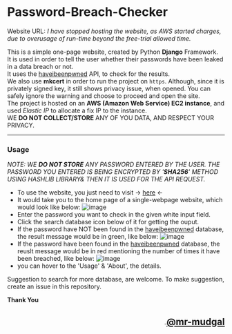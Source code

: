 # Password-Breach-Checker
Website URL: _I have stopped hosting the website, as AWS started charges, due to overusage of run-time beyond the free-trial allowed time._

This is a simple one-page website, created by Python **Django** Framework.  
It is used in order to tell the user whether their passwords have been leaked in a data breach or not.  
It uses the [haveibeenpwned](https://haveibeenpwned.com) API, to check for the results.  
We also use **mkcert** in order to run the project on ```https```. Although, since it is privately signed key, it still shows privacy issue, when opened. You can safely ignore the warning and choose to proceed and open the site.  
The project is hosted on an **AWS (Amazon Web Service) EC2 instance**, and used _Elastic IP_ to allocate a fix IP to the instance.  
WE **DO NOT COLLECT/STORE** ANY OF YOU DATA, AND RESPECT YOUR PRIVACY.
***
### Usage
_NOTE: WE **DO NOT STORE** ANY PASSWORD ENTERED BY THE USER. THE PASSWORD YOU ENTERED IS BEING ENCRYPTED BY '**SHA256**' METHOD USING HASHLIB LIBRARY& THEN IT IS USED FOR THE API REQUEST._
- To use the website, you just need to visit -> [here](https://bit.ly/pbc_RM) <-
- It would take you to the home page of a single-webpage website, which would look like below:
![image](https://github.com/mr-mudgal/Password-Breach-Checker/assets/100049039/693d7996-f0c9-4a51-a30e-6d575cf13939)
- Enter the password you want to check in the given white input field.
- Click the search database icon below of it for getting the ouput.
- If the password have NOT been found in the [haveibeenpwned](https://haveibeenpwned.com) database, the result message would be in green, like below:
![image](https://github.com/mr-mudgal/Password-Breach-Checker/assets/100049039/687247f8-1e06-4be9-86e3-47424b87bd2e)
- If the password have been found in the [haveibeenpwned](https://haveibeenpwned.com) database, the reuslt message would be in red mentioning the number of times it have been breached, like below:
![image](https://github.com/mr-mudgal/Password-Breach-Checker/assets/100049039/f211f30f-6afc-4a17-8a96-d2a070570da5)
- you can hover to the 'Usage' & 'About', the details.


Suggestion to search for more database, are welcome. To make suggestion, create an issue in this repository.

**Thank You**
<h2 align="right"><img src="https://github.com/mr-mudgal/Password-Breach-Checker/assets/100049039/dcf0239b-838f-41d9-b1c4-71df543ec07d" width="3%""><a href="https://github.com/mr-mudgal">@mr-mudgal</a></h2>
